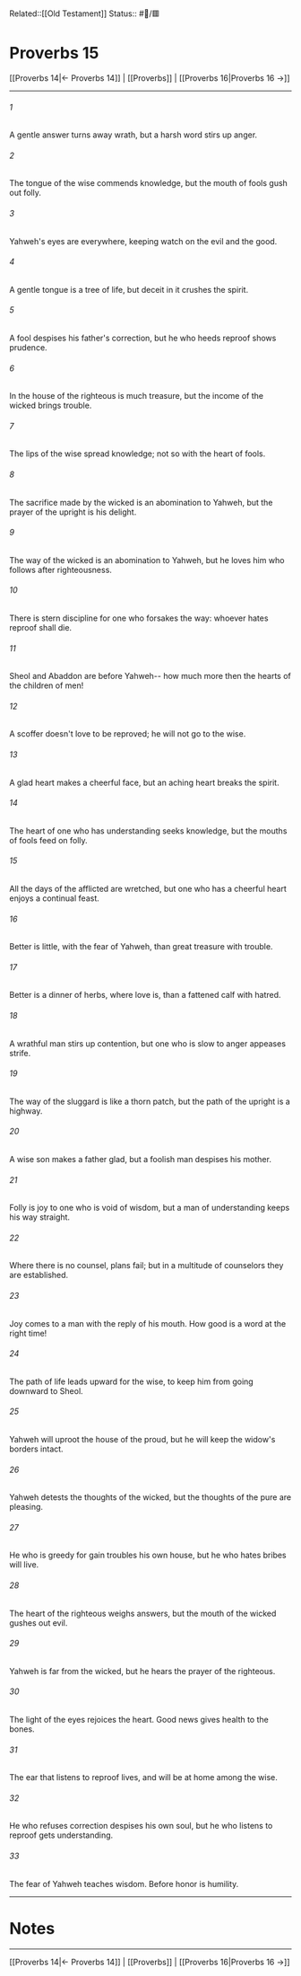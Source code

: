 Related::[[Old Testament]]
Status:: #📖/🟥
# Proverbs 15

[[Proverbs 14|← Proverbs 14]] | [[Proverbs]] | [[Proverbs 16|Proverbs 16 →]]
***



###### 1 
A gentle answer turns away wrath, but a harsh word stirs up anger. 

###### 2 
The tongue of the wise commends knowledge, but the mouth of fools gush out folly. 

###### 3 
Yahweh's eyes are everywhere, keeping watch on the evil and the good. 

###### 4 
A gentle tongue is a tree of life, but deceit in it crushes the spirit. 

###### 5 
A fool despises his father's correction, but he who heeds reproof shows prudence. 

###### 6 
In the house of the righteous is much treasure, but the income of the wicked brings trouble. 

###### 7 
The lips of the wise spread knowledge; not so with the heart of fools. 

###### 8 
The sacrifice made by the wicked is an abomination to Yahweh, but the prayer of the upright is his delight. 

###### 9 
The way of the wicked is an abomination to Yahweh, but he loves him who follows after righteousness. 

###### 10 
There is stern discipline for one who forsakes the way: whoever hates reproof shall die. 

###### 11 
Sheol and Abaddon are before Yahweh-- how much more then the hearts of the children of men! 

###### 12 
A scoffer doesn't love to be reproved; he will not go to the wise. 

###### 13 
A glad heart makes a cheerful face, but an aching heart breaks the spirit. 

###### 14 
The heart of one who has understanding seeks knowledge, but the mouths of fools feed on folly. 

###### 15 
All the days of the afflicted are wretched, but one who has a cheerful heart enjoys a continual feast. 

###### 16 
Better is little, with the fear of Yahweh, than great treasure with trouble. 

###### 17 
Better is a dinner of herbs, where love is, than a fattened calf with hatred. 

###### 18 
A wrathful man stirs up contention, but one who is slow to anger appeases strife. 

###### 19 
The way of the sluggard is like a thorn patch, but the path of the upright is a highway. 

###### 20 
A wise son makes a father glad, but a foolish man despises his mother. 

###### 21 
Folly is joy to one who is void of wisdom, but a man of understanding keeps his way straight. 

###### 22 
Where there is no counsel, plans fail; but in a multitude of counselors they are established. 

###### 23 
Joy comes to a man with the reply of his mouth. How good is a word at the right time! 

###### 24 
The path of life leads upward for the wise, to keep him from going downward to Sheol. 

###### 25 
Yahweh will uproot the house of the proud, but he will keep the widow's borders intact. 

###### 26 
Yahweh detests the thoughts of the wicked, but the thoughts of the pure are pleasing. 

###### 27 
He who is greedy for gain troubles his own house, but he who hates bribes will live. 

###### 28 
The heart of the righteous weighs answers, but the mouth of the wicked gushes out evil. 

###### 29 
Yahweh is far from the wicked, but he hears the prayer of the righteous. 

###### 30 
The light of the eyes rejoices the heart. Good news gives health to the bones. 

###### 31 
The ear that listens to reproof lives, and will be at home among the wise. 

###### 32 
He who refuses correction despises his own soul, but he who listens to reproof gets understanding. 

###### 33 
The fear of Yahweh teaches wisdom. Before honor is humility.

---
# Notes


***
[[Proverbs 14|← Proverbs 14]] | [[Proverbs]] | [[Proverbs 16|Proverbs 16 →]]
